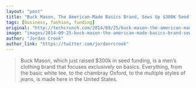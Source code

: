 ```yaml
---
layout: "post"
title: "Buck Mason, The American-Made Basics Brand, Sews Up $300K Seed Round"
tags: [business, fashion, funding]
original: "http://techcrunch.com/2014/09/25/buck-mason-the-american-made-basics-brand-sews-up-300k-seed-round/"
image: "images/2014-09-25-buck-mason-the-american-made-basics-brand-sews-up-300k-seed-round/buckmason.jpg?w=1344"
author: "Jordan Crook"
author_link: "https://twitter.com/jordanrcrook"
---
```


<blockquote>Buck Mason, which just raised $300k in seed funding, is a men’s clothing brand that focuses exclusively on basics. Everything, from the basic white tee, to the chambray Oxford, to the multiple styles of jeans, is made here in the United States.</blockquote>

